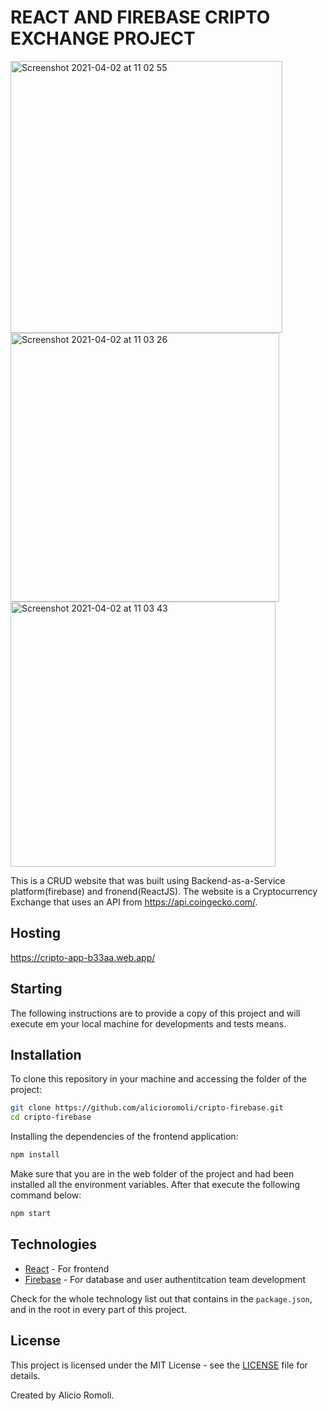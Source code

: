 # REACT AND FIREBASE CRIPTO EXCHANGE PROJECT

<img width="435" alt="Screenshot 2021-04-02 at 11 02 55" src="https://user-images.githubusercontent.com/28360817/113406311-300c5900-93a3-11eb-9652-562c4833d218.png">
<img width="430" alt="Screenshot 2021-04-02 at 11 03 26" src="https://user-images.githubusercontent.com/28360817/113406352-3ef30b80-93a3-11eb-9c42-f54f8e19e81c.png">
<img width="424" alt="Screenshot 2021-04-02 at 11 03 43" src="https://user-images.githubusercontent.com/28360817/113406380-4adecd80-93a3-11eb-9511-7a0ff0d4aa79.png">

This is a CRUD website that was built using Backend-as-a-Service platform(firebase) and fronend(ReactJS). The website is a Cryptocurrency Exchange that uses an API from https://api.coingecko.com/.

## Hosting
https://cripto-app-b33aa.web.app/

## Starting
The following instructions are to provide a copy of this project and will execute em your local machine for developments and tests means.

## Installation

To clone this repository in your machine and accessing the folder of the project:

```bash
git clone https://github.com/alicioromoli/cripto-firebase.git
cd cripto-firebase
```
Installing the dependencies of the frontend application:

```bash
npm install
```

Make sure that you are in the web folder of the project and had been installed all the environment variables. After that execute the following command below:

```bash
npm start
```

## Technologies

* [React](https://reactjs.org/) - For frontend
* [Firebase](https://firebase.google.com/) - For database and user authentitcation
team development

Check for the whole technology list out that contains in the `package.json`, and in the root in every part of this project.

## License

This project is licensed under the MIT License - see the [LICENSE](./LICENSE) file for details.


Created by Alicio Romoli.
